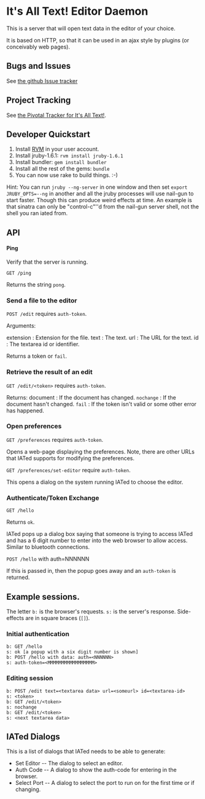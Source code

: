 # It's All Text! Editor Daemon

This is a server that will open text data in the editor of your
choice.

It is based on HTTP, so that it can be used in an ajax style by
plugins (or conceivably web pages).

## Bugs and Issues

See [the github Issue tracker](https://github.com/docwhat/iated/issues)

## Project Tracking

See
[the Pivotal Tracker for It's All Text!](https://www.pivotaltracker.com/projects/178151).

## Developer Quickstart

1. Install [RVM](https://rvm.beginrescueend.com/) in your user
account.
2. Install jruby-1.6.1: `rvm install jruby-1.6.1`
3. Install bundler: `gem install bundler`
4. Install all the rest of the gems: `bundle`
5. You can now use rake to build things. :-)

Hint: You can run `jruby --ng-server` in one window and then set
`export JRUBY_OPTS=--ng` in another and all the jruby processes will
use nail-gun to start faster.  Though this can produce weird effects
at time.  An example is that sinatra can only be "control-c"''d from
the nail-gun server shell, not the shell you ran iated from.

## API

#### Ping

Verify that the server is running.

`GET /ping`

Returns the string `pong`.

### Send a file to the editor

`POST /edit` requires `auth-token`.

Arguments:

extension
: Extension for the file.
text
: The text.
url
: The URL for the text.
id
: The textarea id or identifier.

Returns a token or `fail`.

### Retrieve the result of an edit

`GET /edit/<token>` requires `auth-token`.

Returns:
document
: If the document has changed.
`nochange`
: If the document hasn't changed.
`fail`
: If the token isn't valid or some other error has happened.

### Open preferences

`GET /preferences` requires `auth-token`.

Opens a web-page displaying the preferences.  Note, there are other
URLs that IATed supports for modifying the preferences.

`GET /preferences/set-editor` require `auth-token`.

This opens  a dialog on the system running IATed to choose the editor.

### Authenticate/Token Exchange

`GET /hello`

Returns `ok`.

IATed pops up a dialog box saying that someone is trying to access
IATed and has a 6 digit number to enter into the web browser to allow
access.  Similar to bluetooth connections.

`POST /hello` with auth=NNNNNN

If this is passed in, then the popup goes away and an `auth-token` is
returned.

## Example sessions.

The letter `b:` is the browser's requests. `s:` is the server's
response.  Side-effects are in square braces (`[]`).

### Initial authentication

    b: GET /hello
    s: ok [a popup with a six digit number is shown]
    b: POST /hello with data: auth=<NNNNNN>
    s: auth-token=<MMMMMMMMMMMMMMMMM>

### Editing session

    b: POST /edit text=<textarea data> url=<someurl> id=<textarea-id>
    s: <token>
    b: GET /edit/<token>
    s: nochange
    b: GET /edit/<token>
    s: <next textarea data>

## IATed Dialogs

This is a list of dialogs that IATed needs to be able to generate:

* Set Editor -- The dialog to select an editor.
* Auth Code -- A dialog to show the auth-code for entering in the
  browser.
* Select Port -- A dialog to select the port to run on for the first
  time or if changing.
